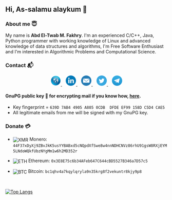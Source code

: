 ## Hi, As-salamu alaykum 👋

### About me 😇

My name is **Abd El-Twab M. Fakhry**. I'm an experienced C/C++, Java, Python programmer with working knowledge of Linux and advanced knowledge of data structures and algorithms, I'm Free Software Enthusiast and I'm interested in Algorithmic Problems and Computational Science.


### Contact 📬

<p align="center">
	<a href="https://abdeltwabmf.github.io" target="_blank"> <img src="res/website.png" alt="Personal Webpage" width="32" height="32"/> </a>
	&nbsp;&nbsp;
	<a href="https://www.linkedin.com/in/AbdeltwabMF" target="_blank"> <img src="res/linkedin.png" alt="Linkedin" width="32" height="32"/> </a>
	&nbsp;&nbsp;
	<a href="mailto:abdeltwab.m.fakhry@protonmail.com" target="_blank"> <img src="res/mail.png" alt="Mail" width="32" height="32"/> </a>
	&nbsp;&nbsp;
	<a href="https://twitter.com/AbdeltwabMF" target="_blank"> <img src="res/twitter.png" alt="Twitter" width="32" height="32"/> </a>
	&nbsp;&nbsp;
	<a href="https://t.me/AbdeltwabMF" target="_blank"> <img src="res/telegram.png" alt="Telegram" width="32" height="32"/> </a>
</p>

#### GnuPG public key 🔑 for encrypting mail if you know how, [here](https://gist.github.com/AbdeltwabMF/416e85ffb61ca02c979aaa3e77cd2944#file-amf-gpg-pub).
- Key fingerprint = `639D 7AB4 4905 A805 0CDB  DFDE EF99 158D C5D4 CAE5`
- All legitimate emails from me will be signed with my GnuPG key.


### Donate 💳

- <img src="res/monero.ico" alt="XMR" width="40em" style="vertical-align: middle;"/> Monero: ```44F37xDyXj9ZBvJkK5usYYBABxd5cNQpdXfSwe8w4nnNDHCNVz86rhU91gsW8RXjEYM5LNdoWQkfUbzNYgMm1w6h2MD352r```

- <img src="res/ethereum.ico" alt="ETH" width="40em" style="vertical-align: middle;"/> Ethereum: ```0x3E8E75c6b34AFeb647C644cBD5527B346a7D57c5```

- <img src="res/bitcoin.ico" alt="BTC" width="40em" style="vertical-align: middle;"/> Bitcoin: ```bc1qhv4a7kqylqryla9n35krg8f2vekuntr8kjy9p8```

<br/>

[![Top Langs](https://github-readme-stats.vercel.app/api/top-langs/?username=abdeltwabmf&show_icons=true&layout=compact&theme=gruvbox&langs_count=10&card_width=445)](https://github.com/anuraghazra/github-readme-stats)
